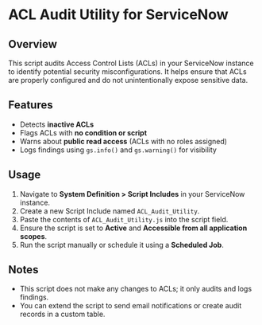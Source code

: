 # ACL Audit Utility for ServiceNow

## Overview

This script audits Access Control Lists (ACLs) in your ServiceNow instance to identify potential security misconfigurations. It helps ensure that ACLs are properly configured and do not unintentionally expose sensitive data.

## Features

- Detects **inactive ACLs**
- Flags ACLs with **no condition or script**
- Warns about **public read access** (ACLs with no roles assigned)
- Logs findings using `gs.info()` and `gs.warning()` for visibility

## Usage

1. Navigate to **System Definition > Script Includes** in your ServiceNow instance.
2. Create a new Script Include named `ACL_Audit_Utility`.
3. Paste the contents of `ACL_Audit_Utility.js` into the script field.
4. Ensure the script is set to **Active** and **Accessible from all application scopes**.
5. Run the script manually or schedule it using a **Scheduled Job**.

## Notes

- This script does not make any changes to ACLs; it only audits and logs findings.
- You can extend the script to send email notifications or create audit records in a custom table.
